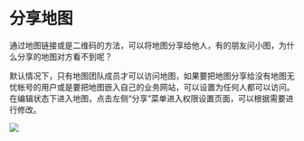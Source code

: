 # 分享地图

通过地图链接或是二维码的方法，可以将地图分享给他人，有的朋友问小图，为什么分享的地图对方看不到呢？

默认情况下，只有地图团队成员才可以访问地图，如果要把地图分享给没有地图无忧帐号的用户或是要把地图嵌入自己的业务网站，可以设置为任何人都可以访问。在编辑状态下进入地图，点击左侧“分享”菜单进入权限设置页面，可以根据需要进行修改。

![](http://pic.dituwuyou.com/map%2Fpicture%2F10.31%2Fshare3.jpg)



